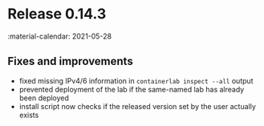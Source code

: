 # Release 0.14.3
:material-calendar: 2021-05-28


## Fixes and improvements
- fixed missing IPv4/6 information in `containerlab inspect --all` output
- prevented deployment of the lab if the same-named lab has already been deployed
- install script now checks if the released version set by the user actually exists

